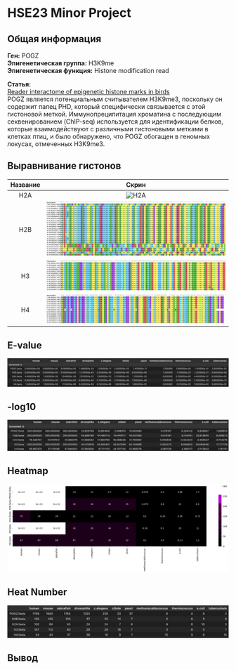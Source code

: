 # HSE23 Minor Project

## Общая информация
**Ген:** POGZ
<br>**Эпигенетическая группа:** H3K9me
<br>**Эпигенетическая функция:** Histone modification read

**Статья:** 
<br>[Reader interactome of epigenetic histone marks in birds](https://pubmed.ncbi.nlm.nih.gov/26703087/) 
<br>POGZ является потенциальным считывателем H3K9me3, поскольку он содержит палец PHD, который специфически связывается с этой гистоновой меткой. Иммунопреципитация хроматина с последующим секвенированием (ChIP-seq) используется для идентификации белков, которые взаимодействуют с различными гистоновыми метками в клетках птиц, и было обнаружено, что POGZ обогащен в геномных локусах, отмеченных H3K9me3.

## Выравнивание гистонов
|Название | Скрин |
|:-:|:-:|
|H2A|![H2A](images/h2a.png)|
|H2B|![H2B](images/h2b.png)|
|H3|![H3](images/h3.png)|
|H4|![H4](images/h4.png)|
## E-value
![E-value](images/e-value.png)
## -log10
![Log10](images/log10.png)
## Heatmap
![Heatmap](images/heatmap.png)
## Heat Number
![Heatmap](images/heatnum.png)

## Вывод 